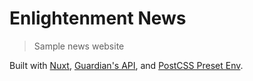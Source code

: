# Enlightenment News

> Sample news website

Built with [Nuxt](https://nuxtjs.org), [Guardian's API](https://open-platform.theguardian.com), and [PostCSS Preset Env](https://preset-env.cssdb.org).
